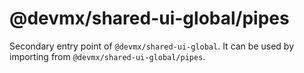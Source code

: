 # @devmx/shared-ui-global/pipes

Secondary entry point of `@devmx/shared-ui-global`. It can be used by importing from `@devmx/shared-ui-global/pipes`.
